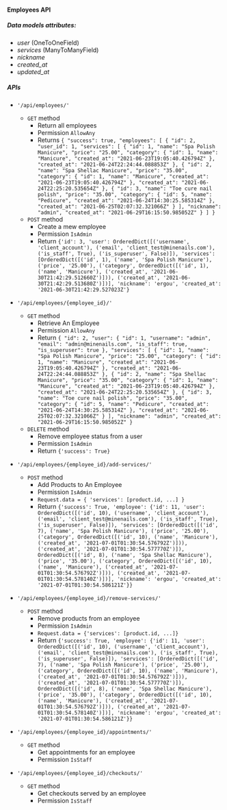 #### Employees API

##### Data models attributes:
- _user_ (OneToOneField)
- _services_ (ManyToManyField)
- _nickname_
- _created_at_
- _updated_at_

##### APIs
- `'/api/employees/'`
    - `GET` method
        - Return all employees
        - Permission `AllowAny`
        - Returns ``
        {
        "success": true,
        "employees": [
            {
                "id": 2,
                "user_id": 1,
                "services": [
                    {
                        "id": 1,
                        "name": "Spa Polish Manicure",
                        "price": "25.00",
                        "category": {
                            "id": 1,
                            "name": "Manicure",
                            "created_at": "2021-06-23T19:05:40.426794Z"
                        },
                        "created_at": "2021-06-24T22:24:44.088853Z"
                    },
                    {
                        "id": 2,
                        "name": "Spa Shellac Manicure",
                        "price": "35.00",
                        "category": {
                            "id": 1,
                            "name": "Manicure",
                            "created_at": "2021-06-23T19:05:40.426794Z"
                        },
                        "created_at": "2021-06-24T22:25:20.535654Z"
                    },
                    {
                        "id": 3,
                        "name": "Toe cure nail polish",
                        "price": "35.00",
                        "category": {
                            "id": 5,
                            "name": "Pedicure",
                            "created_at": "2021-06-24T14:30:25.585314Z"
                        },
                        "created_at": "2021-06-25T02:07:32.321066Z"
                    }
                ],
                "nickname": "admin",
                "created_at": "2021-06-29T16:15:50.985052Z"
            }
        ]
    }
    ``
    - `POST` method
        - Create a mew employee     
        - Permission `IsAdmin`
        - Return ``{'id': 3, 'user': OrderedDict([('username', 'client_account'), ('email', 'client_test@minenails.com'), ('is_staff', True), ('is_superuser', False)]), 'services': [OrderedDict([('id', 1), ('name', 'Spa Polish Manicure'), ('price', '25.00'), ('category', OrderedDict([('id', 1), ('name', 'Manicure'), ('created_at', '2021-06-30T21:42:29.512660Z')])), ('created_at', '2021-06-30T21:42:29.513680Z')])], 'nickname': 'ergou', 'created_at': '2021-06-30T21:42:29.527023Z'}
``

- `'/api/employees/{employee_id}/'`
    - `GET` method
        - Retrieve An Employee
        - Permission `AllowAny`
        - Return ``{
    "id": 2,
    "user": {
        "id": 1,
        "username": "admin",
        "email": "admin@minenails.com",
        "is_staff": true,
        "is_superuser": true
    },
    "services": [
        {
            "id": 1,
            "name": "Spa Polish Manicure",
            "price": "25.00",
            "category": {
                "id": 1,
                "name": "Manicure",
                "created_at": "2021-06-23T19:05:40.426794Z"
            },
            "created_at": "2021-06-24T22:24:44.088853Z"
        },
        {
            "id": 2,
            "name": "Spa Shellac Manicure",
            "price": "35.00",
            "category": {
                "id": 1,
                "name": "Manicure",
                "created_at": "2021-06-23T19:05:40.426794Z"
            },
            "created_at": "2021-06-24T22:25:20.535654Z"
        },
        {
            "id": 3,
            "name": "Toe cure nail polish",
            "price": "35.00",
            "category": {
                "id": 5,
                "name": "Pedicure",
                "created_at": "2021-06-24T14:30:25.585314Z"
            },
            "created_at": "2021-06-25T02:07:32.321066Z"
        }
    ],
    "nickname": "admin",
    "created_at": "2021-06-29T16:15:50.985052Z"
}``
    - `DELETE` method
        - Remove employee status from a user
        - Permission `IsAdmin`
        - Return ``{'success': True}``
        

- `'/api/employees/{employee_id}/add-services/'`
    - `POST` method
        - Add Products to An Employee
        - Permission `IsAdmin`
        - `Request.data = {
            'services': [product.id, ...]
        }`
        - Return ``{'success': True, 'employee': {'id': 11, 'user': OrderedDict([('id', 10), ('username', 'client_account'), ('email', 'client_test@minenails.com'), ('is_staff', True), ('is_superuser', False)]), 'services': [OrderedDict([('id', 7), ('name', 'Spa Polish Manicure'), ('price', '25.00'), ('category', OrderedDict([('id', 10), ('name', 'Manicure'), ('created_at', '2021-07-01T01:30:54.576792Z')])), ('created_at', '2021-07-01T01:30:54.577770Z')]), OrderedDict([('id', 8), ('name', 'Spa Shellac Manicure'), ('price', '35.00'), ('category', OrderedDict([('id', 10), ('name', 'Manicure'), ('created_at', '2021-07-01T01:30:54.576792Z')])), ('created_at', '2021-07-01T01:30:54.578140Z')])], 'nickname': 'ergou', 'created_at': '2021-07-01T01:30:54.586121Z'}}``


- `'/api/employees/{employee_id}/remove-services/'`
    - `POST` method
        - Remove products from an employee
        - Permission `IsAdmin`
        - `Request.data = {'services': [product.id, ...]}`
        - Return ``{'success': True, 'employee': {'id': 11, 'user': OrderedDict([('id', 10), ('username', 'client_account'), ('email', 'client_test@minenails.com'), ('is_staff', True), ('is_superuser', False)]), 'services': [OrderedDict([('id', 7), ('name', 'Spa Polish Manicure'), ('price', '25.00'), ('category', OrderedDict([('id', 10), ('name', 'Manicure'), ('created_at', '2021-07-01T01:30:54.576792Z')])), ('created_at', '2021-07-01T01:30:54.577770Z')]), OrderedDict([('id', 8), ('name', 'Spa Shellac Manicure'), ('price', '35.00'), ('category', OrderedDict([('id', 10), ('name', 'Manicure'), ('created_at', '2021-07-01T01:30:54.576792Z')])), ('created_at', '2021-07-01T01:30:54.578140Z')])], 'nickname': 'ergou', 'created_at': '2021-07-01T01:30:54.586121Z'}}
    ``

- `'/api/employees/{employee_id}/appointments/'` 
    - `GET` method
        - Get appointments for an employee
        - Permission `IsStaff`

- `'/api/employees/{employee_id}/checkouts/'` 
    - `GET` method
        - Get checkouts served by an employee
        - Permission `IsStaff`
